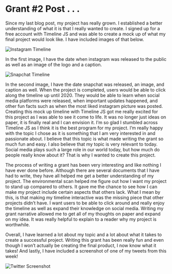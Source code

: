 # Grant #2 Post . . .

  Since my last blog post, my project has really grown. 
I established a better understanding of what it is that I really wanted to create. 
I signed up for a free account with Timeline JS and was able to create a mock up of what my final project would look like. 
I have included images of that below. 

![Instagram Timeline](https://Ewhitehouse.github.io/Ewhitehouse/images/instagramtimeline.jpg)

In the first image, I have the date when instagram was released to the public as well as an image of the logo and a caption. 

![Snapchat Timeline](https://Ewhitehouse.github.io/Ewhitehouse/images/snapchattimeline.jpg)

  In the second image, I have the date snapchat was released, an image, and caption as well. 
When the project is completed, users would be able to click along the timeline up until 2020. 
They would be able to learn when social media platforms were released, when important updates happened, and other fun facts such as when the most liked instagram picture was posted. 
  Creating this mock up timeline with Timeline JS got me really excited for this project as I was able to see it come to life. 
It was no longer just ideas on paper, it is finally real and I can envision it. 
I’m so glad I stumbled across Timeline JS as I think it is the best program for my project. 
I’m really happy with the topic I chose as it is something that I am very interested in and passionate about. 
I believe that this topic is what made writing the grant so much fun and easy. 
I also believe that my topic is very relevant to today. 
Social media plays such a large role in our world today, but how much do people really know about it? 
That is why I wanted to create this project. 

  The process of writing a grant has been very interesting and like nothing I have ever done before. 
Although there are several documents that I have had to write, they have all helped me get a better understanding of my project. 
The environmental scan helped me figure out how I want my project to stand up compared to others. 
It gave me the chance to see how I can make my project include certain aspects that others lack. 
What I mean by this, is that making my timeline interactive was the missing piece that other projects didn’t have. 
I want users to be able to click around and really enjoy the timeline as well as expand their knowledge on social media. 
Writing my grant narrative allowed me to get all of my thoughts on paper and expand on my idea. 
It was really helpful to explain to a reader why my project is worthwhile. 

  Overall, I have learned a lot about my topic and a lot about what it takes to create a successful project. 
Writing this grant has been really fun and even though I won’t actually be creating the final product, I now know what it takes! 
And lastly, I have included a screenshot of one of my tweets from this week!

![Twitter Screenshot](https://Ewhitehouse.github.io/Ewhitehouse/images/twitterscreenshot.jpg)

